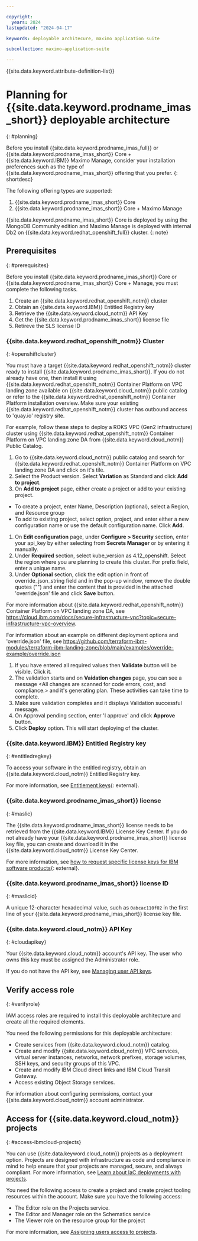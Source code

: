 ```yaml
---

copyright:
  years: 2024
lastupdated: "2024-04-17"

keywords: deployable architecure, maximo application suite

subcollection: maximo-application-suite

---
```


{{site.data.keyword.attribute-definition-list}}

# Planning for {{site.data.keyword.prodname_imas_short}} deployable architecture
{: #planning}

Before you install {{site.data.keyword.prodname_imas_full}} or {{site.data.keyword.prodname_imas_short}} Core + {{site.data.keyword.IBM}} Maximo Manage, consider your installation preferences such as the type of {{site.data.keyword.prodname_imas_short}} offering that you prefer.
{: shortdesc}

The following offering types are supported:

1. {{site.data.keyword.prodname_imas_short}} Core
1. {{site.data.keyword.prodname_imas_short}} Core + Maximo Manage

{{site.data.keyword.prodname_imas_short}} Core is deployed by using the MongoDB Community edition and Maximo Manage is deployed with internal Db2 on {{site.data.keyword.redhat_openshift_full}} cluster.
{: note}

## Prerequisites
{: #prerequisites}

Before you install {{site.data.keyword.prodname_imas_short}} Core or {{site.data.keyword.prodname_imas_short}} Core + Manage, you must complete the following tasks.

1. Create an {{site.data.keyword.redhat_openshift_notm}} cluster
1. Obtain an {{site.data.keyword.IBM}} Entitled Registry key
1. Retrieve the {{site.data.keyword.cloud_notm}} API Key
1. Get the {{site.data.keyword.prodname_imas_short}} license file
1. Retireve the SLS license ID

### {{site.data.keyword.redhat_openshift_notm}} Cluster
{: #openshiftcluster}

You must have a target {{site.data.keyword.redhat_openshift_notm}} cluster ready to install {{site.data.keyword.prodname_imas_short}}.
If you do not already have one, then install it using {{site.data.keyword.redhat_openshift_notm}} Container Platform on VPC landing zone available on {{site.data.keyword.cloud_notm}} public catalog or
refer to the {{site.data.keyword.redhat_openshift_notm}} Container Platform installation overview.
Make sure your existing {{site.data.keyword.redhat_openshift_notm}} cluster has outbound access to 'quay.io' registry site.

For example, follow these steps to deploy a ROKS VPC (Gen2 infrastructure) cluster using {{site.data.keyword.redhat_openshift_notm}} Container Platform on VPC landing zone DA from {{site.data.keyword.cloud_notm}} Public Catalog.

1. Go to {{site.data.keyword.cloud_notm}} public catalog and search for {{site.data.keyword.redhat_openshift_notm}} Container Platform on VPC landing zone DA and click on it's tile.
1. Select the Product version. Select **Variation** as Standard and click **Add to project**.
1. On **Add to project** page, either create a project or add to your existing project.
 - To create a project, enter Name, Description (optional), select a Region, and Resource group
 - To add to existing project, select option, project, and enter either a new configuration name or use the default configuration name. Click **Add**.
1. On **Edit configuration** page, under **Configure > Security** section, enter your api_key by either selecting from **Secrets Manager** or by entering it manually.
1. Under **Required** section, select kube_version as 4.12_openshift. Select the region where you are planning to create this cluster. For prefix field, enter a unique name.
1. Under **Optional** section, click the edit option in front of override_json_string field and in the pop-up window, remove the double quotes ("") and enter the content that is provided in the attached 'override.json' file and click **Save** button.

For more information about {{site.data.keyword.redhat_openshift_notm}} Container Platform on VPC landing zone DA, see https://cloud.ibm.com/docs/secure-infrastructure-vpc?topic=secure-infrastructure-vpc-overview.

For information about an example on different deployment options and 'override.json' file, see https://github.com/terraform-ibm-modules/terraform-ibm-landing-zone/blob/main/examples/override-example/override.json

1. If you have entered all required values then **Validate** button will be visible. Click it.
1. The validation starts and on **Vaidation changes** page, you can see a message <All changes are scanned for code errors, cost, and compliance.> and it's generating plan. These activities can take time to complete.
1. Make sure validation completes and it displays Validation successful message.
1. On Approval pending section, enter 'I approve' and click **Approve** button.
1. Click **Deploy** option. This will start deploying of the cluster.

### {{site.data.keyword.IBM}} Entitled Registry key
{: #entitledregkey}

To access your software in the entitled registry, obtain an {{site.data.keyword.cloud_notm}} Entitled Registry key.

For more information, see [Entitlement keys](https://myibm.ibm.com/products-services/containerlibrary){: external}.

### {{site.data.keyword.prodname_imas_short}} license
{: #maslic}

The {{site.data.keyword.prodname_imas_short}} license needs to be retrieved from the {{site.data.keyword.IBM}} License Key Center.
If you do not already have your {{site.data.keyword.prodname_imas_short}} license key file, you can create and download it in the {{site.data.keyword.cloud_notm}} License Key Center.

For more information, see [how to request specific license keys for IBM software products](https://licensing.subscribenet.com/control/ibmr/login){: external}.

### {{site.data.keyword.prodname_imas_short}} license ID
{: #maslicid}

A unique 12-character hexadecimal value, such as `0abcac110f02` in the first line of your {{site.data.keyword.prodname_imas_short}} license key file.

### {{site.data.keyword.cloud_notm}} API Key
{: #cloudapikey}

Your {{site.data.keyword.cloud_notm}} account's API key. The user who owns this key must be assigned the Administrator role.

If you do not have the API key, see
[Managing user API keys](/docs/account?topic=account-userapikey&interface=ui).

## Verify access role
{: #verifyrole}

IAM access roles are required to install this deployable architecture and create all the required elements.

You need the following permissions for this deployable architecture:
- Create services from {{site.data.keyword.cloud_notm}} catalog.
- Create and modify {{site.data.keyword.cloud_notm}} VPC services, virtual server instances, networks, network prefixes, storage volumes, SSH keys, and security groups of this VPC.
- Create and modify IBM Cloud direct links and IBM Cloud Transit Gateway.
- Access existing Object Storage services.

For information about configuring permissions, contact your {{site.data.keyword.cloud_notm}} account administrator.

## Access for {{site.data.keyword.cloud_notm}} projects
{: #access-ibmcloud-projects}

You can use {{site.data.keyword.cloud_notm}} projects as a deployment option. Projects are designed with infrastructure as code and compliance in mind to help ensure that your projects are managed, secure, and always compliant. For more information, see [Learn about IaC deployments with projects](/docs/secure-enterprise?topic=secure-enterprise-understanding-projects).

You need the following access to create a project and create project tooling resources within the account. Make sure you have the following access:
- The Editor role on the Projects service.
- The Editor and Manager role on the Schematics service
- The Viewer role on the resource group for the project

For more information, see [Assigning users access to projects](/docs/secure-enterprise?topic=secure-enterprise-access-project).
